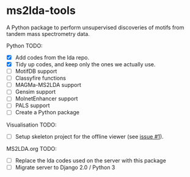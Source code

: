 # ms2lda-tools

A Python package to perform unsupervised discoveries of motifs from tandem mass spectrometry data.

Python TODO:
- [X] Add codes from the lda repo.
- [X] Tidy up codes, and keep only the ones we actually use.
- [ ] MotifDB support
- [ ] Classyfire functions
- [ ] MAGMa-MS2LDA support
- [ ] Gensim support
- [ ] MolnetEnhancer support
- [ ] PALS support
- [ ] Create a Python package

Visualisation TODO:
- [ ] Setup skeleton project for the offline viewer (see [issue #1](https://github.com/joewandy/ms2lda-tools/issues/1)).

MS2LDA.org TODO:
- [ ] Replace the lda codes used on the server with this package
- [ ] Migrate server to Django 2.0 / Python 3

